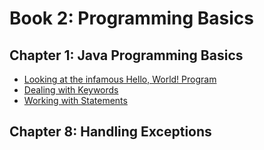 # Book 2: Programming Basics

## Chapter 1: Java Programming Basics

- [Looking at the infamous Hello, World! Program](ch01/README.md#looking-at-the-infamous-hello-world-program)
- [Dealing with Keywords](ch01/README.md#dealing-with-keywords)
- [Working with Statements](ch01/README.md#working-with-statements)


## Chapter 8: Handling Exceptions


